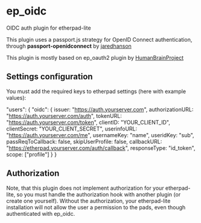 ep_oidc
=======

OIDC auth plugin for etherpad-lite

This plugin uses a passport.js strategy for OpenID Connect authentication,
through **passport-openidconnect** by [jaredhanson](https://github.com/jaredhanson/passport-openidconnect)

This plugin is mostly based on ep_oauth2 plugin by [HumanBrainProject](https://github.com/HumanBrainProject/ep_oauth2)

## Settings configuration

You must add the required keys to etherpad settings (here with example values):

"users": {
  "oidc": {
      issuer: "https://auth.yourserver.com",
      authorizationURL: "https://auth.yourserver.com/auth",
      tokenURL: "https://auth.yourserver.com/token",
      clientID: "YOUR_CLIENT_ID",
      clientSecret: "YOUR_CLIENT_SECRET",
      userinfoURL: "https://auth.yourserver.com/me",
      usernameKey: "name",
      useridKey: "sub",
      passReqToCallback: false,
      skipUserProfile: false,
      callbackURL: "https://etherpad.yourserver.com/auth/callback",
      responseType: "id_token",
      scope: ["profile"]
  }
 }

 ## Authorization

 Note, that this plugin does not implement authorization for your etherpad-lite, 
 so you must handle the authorization hook with another plugin (or create one yourself).
 Without the authorization, your etherpad-lite installation will not allow the user a permission to the pads,
 even though authenticated with ep_oidc.